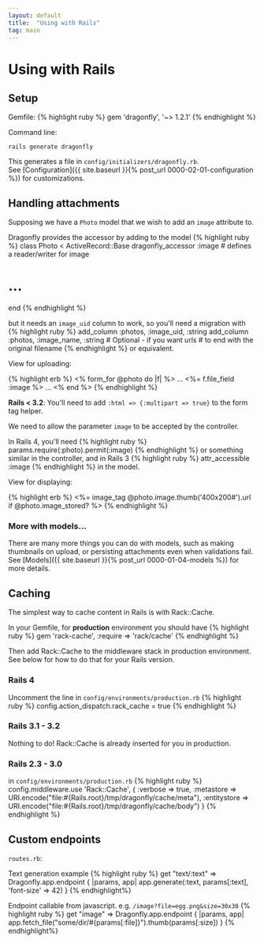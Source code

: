 ```yaml
---
layout: default
title:  "Using with Rails"
tag: main
---
```


# Using with Rails
## Setup
Gemfile:
{% highlight ruby %}
gem 'dragonfly', '~> 1.2.1'
{% endhighlight %}

Command line:

```
rails generate dragonfly
```
This generates a file in `config/initializers/dragonfly.rb`. <br />
See [Configuration]({{ site.baseurl }}{% post_url 0000-02-01-configuration %}) for customizations.

## Handling attachments
Supposing we have a `Photo` model that we wish to add an `image` attribute to.

Dragonfly provides the accessor by adding to the model
{% highlight ruby %}
class Photo < ActiveRecord::Base
  dragonfly_accessor :image    # defines a reader/writer for image
  # ...
end
{% endhighlight %}

but it needs an `image_uid` column to work, so you'll need a migration with
{% highlight ruby %}
add_column :photos, :image_uid,  :string
add_column :photos, :image_name, :string  # Optional - if you want urls
                                          # to end with the original filename
{% endhighlight %}
or equivalent.

View for uploading:

{% highlight erb %}
<% form_for @photo do |f| %>
  ...
  <%= f.file_field :image %>
  ...
<% end %>
{% endhighlight %}

**Rails < 3.2**: You'll need to add `:html => {:multipart => true}` to the form tag helper.

We need to allow the parameter `image` to be accepted by the controller.

In Rails 4, you'll need
{% highlight ruby %}
params.require(:photo).permit(:image)
{% endhighlight %}
or something similar in the controller, and in Rails 3
{% highlight ruby %}
attr_accessible :image
{% endhighlight %}
in the model.

View for displaying:

{% highlight erb %}
<%= image_tag @photo.image.thumb('400x200#').url if @photo.image_stored? %>
{% endhighlight %}

### More with models...
There are many more things you can do with models, such as making thumbnails on upload, or persisting attachments even when validations fail.<br />
See [Models]({{ site.baseurl }}{% post_url 0000-01-04-models %}) for more details.

<h2 id="caching">Caching</h2>
The simplest way to cache content in Rails is with Rack::Cache.

In your Gemfile, for **production** environment you should have
{% highlight ruby %}
gem 'rack-cache', :require => 'rack/cache'
{% endhighlight %}

Then add Rack::Cache to the middleware stack in production environment. See below for how to do that for your Rails version.

### Rails 4
Uncomment the line in `config/environments/production.rb`
{% highlight ruby %}
config.action_dispatch.rack_cache = true
{% endhighlight %}

### Rails 3.1 - 3.2
Nothing to do! Rack::Cache is already inserted for you in production.

### Rails 2.3 - 3.0
in `config/environments/production.rb`
{% highlight ruby %}
config.middleware.use 'Rack::Cache', {
  :verbose     => true,
  :metastore   => URI.encode("file:#{Rails.root}/tmp/dragonfly/cache/meta"),
  :entitystore => URI.encode("file:#{Rails.root}/tmp/dragonfly/cache/body")
}
{% endhighlight %}

## Custom endpoints
`routes.rb`:

Text generation example
{% highlight ruby %}
get "text/:text" => Dragonfly.app.endpoint { |params, app|
  app.generate(:text, params[:text], 'font-size' => 42)
}
{% endhighlight%}

Endpoint callable from javascript. e.g. `/image?file=egg.png&size=30x30`
{% highlight ruby %}
get "image" => Dragonfly.app.endpoint { |params, app|
  app.fetch_file("some/dir/#{params[:file]}").thumb(params[:size])
}
{% endhighlight%}
